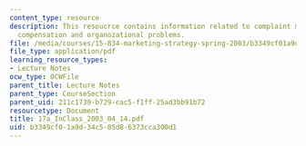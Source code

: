 ```yaml
---
content_type: resource
description: This resoucrce contains information related to complaint management,
  compensation and organozational problems.
file: /media/courses/15-834-marketing-strategy-spring-2003/b3349cf01a9d34c505d86373cca300d1_17a_InClass_2003_04_14.pdf
file_type: application/pdf
learning_resource_types:
- Lecture Notes
ocw_type: OCWFile
parent_title: Lecture Notes
parent_type: CourseSection
parent_uid: 211c1739-b729-cac5-f1ff-25ad3bb91b72
resourcetype: Document
title: 17a_InClass_2003_04_14.pdf
uid: b3349cf0-1a9d-34c5-05d8-6373cca300d1
---
```


